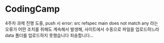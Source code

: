 # CodingCamp

4주차 과제 진행 도중, push 시
error: src refspec main does not match any
라는 오류가 어떤 조치를 취해도 계속해서 발생해, 사이트에서 수동으로 파일을 업로드하느라 data 폴더를 업로드하지 못했습니다 죄송합니다...

